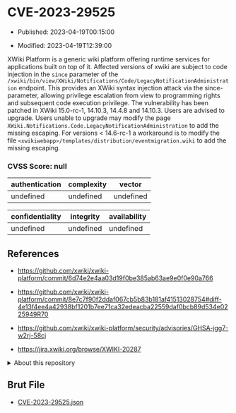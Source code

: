 # CVE-2023-29525

- Published: 2023-04-19T00:15:00

- Modified: 2023-04-19T12:39:00

XWiki Platform is a generic wiki platform offering runtime services for applications built on top of it. Affected versions of xwiki are subject to code injection in the `since` parameter of the `/xwiki/bin/view/XWiki/Notifications/Code/LegacyNotificationAdministration` endpoint. This provides an XWiki syntax injection attack via the since-parameter, allowing privilege escalation from view to programming rights and subsequent code execution privilege. The vulnerability has been patched in XWiki 15.0-rc-1, 14.10.3, 14.4.8 and 14.10.3. Users are advised to upgrade. Users unable to upgrade may modify the page `XWiki.Notifications.Code.LegacyNotificationAdministration` to add the missing escaping. For versions < 14.6-rc-1 a workaround is to modify the file `<xwikiwebapp>/templates/distribution/eventmigration.wiki` to add the missing escaping.

### CVSS Score: **null**

| authentication | complexity | vector |
| --- | --- | --- |
| undefined | undefined | undefined |

| confidentiality | integrity | availability |
| --- | --- | --- |
| undefined | undefined | undefined |

## References

* https://github.com/xwiki/xwiki-platform/commit/6d74e2e4aa03d19f0be385ab63ae9e0f0e90a766

* https://github.com/xwiki/xwiki-platform/commit/8e7c7f90f2ddaf067cb5b83b181af41513028754#diff-4e13f4ee4a42938bf1201b7ee71ca32edeacba22559daf0bcb89d534e0225949R70

* https://github.com/xwiki/xwiki-platform/security/advisories/GHSA-jgg7-w2rj-58cj

* https://jira.xwiki.org/browse/XWIKI-20287

<details>
<summary>About this repository</summary> 

  This repository is part of the project [Live Hack CVE](https://github.com/Live-Hack-CVE). Main website can be found [www.live-hack.org](https://www.live-hack.org) 
  
  Made by [Sn0wAlice](https://github.com/Sn0wAlice) for the people that care about security and need to have a feed of the latest CVEs. Hope you enjoy it, don't forget to star the repo and follow me on [Twitter](https://twitter.com/Sn0wAlice) and [Github](https://github.com/Sn0wAlice). And that is my [personnal website](https://www.alice-snow.me/)

  - [Home Page](https://github.com/Live-Hack-CVE)
  - [Framework](https://github.com/Live-Hack-CVE/cve-framework)
  - [CVE database](https://github.com/Live-Hack-CVE/full_database)
  - [Changelog](https://github.com/Live-Hack-CVE/Changelog)
</details>

## Brut File

* [CVE-2023-29525.json](https://raw.githubusercontent.com/Live-Hack-CVE/full_database/main/cves/2023/CVE-2023-29525.json)

